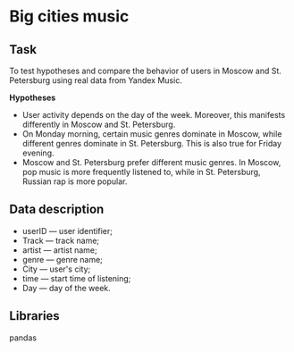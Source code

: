 # Big cities music
## Task
To test hypotheses and compare the behavior of users in Moscow and St. Petersburg using real data from Yandex Music.

**Hypotheses**
* User activity depends on the day of the week. Moreover, this manifests differently in Moscow and St. Petersburg.
* On Monday morning, certain music genres dominate in Moscow, while different genres dominate in St. Petersburg. This is also true for Friday evening.
* Moscow and St. Petersburg prefer different music genres. In Moscow, pop music is more frequently listened to, while in St. Petersburg, Russian rap is more popular.

## Data description

* userID — user identifier;
* Track — track name;
* artist — artist name;
* genre — genre name;
* City — user's city;
* time — start time of listening;
* Day — day of the week.

## Libraries

pandas
